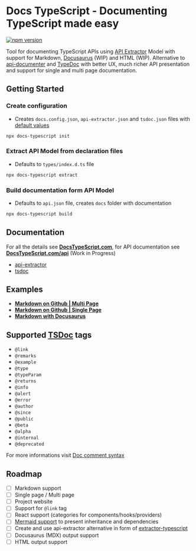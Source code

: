 # Docs TypeScript - Documenting TypeScript made easy

[![npm version](https://badge.fury.io/js/docs-typescript.svg)](https://badge.fury.io/js/docs-typescript)

Tool for documenting TypeScript APIs using [API Extractor](https://api-extractor.com/pages/overview/intro/) Model with support for Markdown, [Docusaurus](https://docusaurus.io) (WIP) and HTML (WIP).
Alternative to [api-documenter](https://api-extractor.com/pages/setup/generating_docs/) and [TypeDoc](https://typedoc.org) with better UX, much richer API presentation and support for single and multi page documentation.

## Getting Started

### Create configuration

- Creates `docs.config.json`, `api-extractor.json` and `tsdoc.json` files with [default values](https://github.com/michalfedyna/docs-typescript/tree/main/packages/docs-typescript/src/templates/config)

```bash
npx docs-typescript init
```

### Extract API Model from declaration files

- Defaults to `types/index.d.ts` file

```bash
npx docs-typescript extract
```

### Build documentation form API Model

- Defaults to `api.json` file, creates `docs` folder with documentation

```bash
npx docs-typescript build
```

## Documentation

For all the details see **[DocsTypeScript.com](docstypescript.com)**, for API documentation see **[DocsTypeScript.com/api](docstypescript.com/api)** (Work in Progress)

- [api-extractor](https://api-extractor.com)
- [tsdoc](https://tsdoc.org)

## Examples

- [**Markdown on Github | Multi Page**]()
- [**Markdown on Github | Single Page**]()
- [**Markdown with Docusaurus**]()

## Supported [TSDoc](https://tsdoc.org) tags

- `@link`
- `@remarks`
- `@example`
- `@type`
- `@typeParam`
- `@returns`
- `@info`
- `@alert`
- `@error`
- `@author`
- `@since`
- `@public`
- `@beta`
- `@alpha`
- `@internal`
- `@deprecated`

For more informations visit [Doc comment syntax](https://api-extractor.com/pages/tsdoc/doc_comment_syntax/)

## Roadmap

- [ ] Markdown support
- [ ] Single page / Multi page
- [ ] Project website
- [ ] Support for `@link` tag
- [ ] React support (categories for components/hooks/providers)
- [ ] [Mermaid support](https://mermaid.js.org) to present inheritance and dependencies
- [ ] Create and use api-extractor alternative in form of [extractor-typescript](https://github.com/michalfedyna/extractor-typescript)
- [ ] Docusaurus (MDX) output support
- [ ] HTML output support
